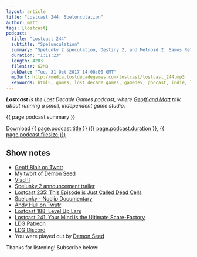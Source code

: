 ```yaml
---
layout: article
title: "Lostcast 244: Spelunculation"
author: matt
tags: [lostcast]
podcast:
  title: "Lostcast 244"
  subtitle: "Spelunculation"
  summary: "Spelunky 2 speculation, Destiny 2, and Metroid 2: Samus Returns"
  duration: "1:11:23"
  length: 4283
  filesize: 62MB
  pubDate: "Tue, 31 Oct 2017 14:08:00 GMT"
  mp3url: http://media.lostdecadegames.com/lostcast/lostcast_244.mp3
  keywords: html5, games, lost decade games, gamedev, podcast, indie, lostcast
---
```

_**Lostcast** is the Lost Decade Games podcast, where [Geoff and Matt](/about/) talk about running a small, independent game studio._

{{ page.podcast.summary }}

<a class="download-podcast" href="{{ page.podcast.mp3url }}">
	Download {{ page.podcast.title }} ({{ page.podcast.duration }}, {{ page.podcast.filesize }})
</a>

## Show notes

* [Geoff Blair on Twotr](https://twitter.com/geoffblair)
* [My twort of Demon Seed](https://twitter.com/richtaur/status/925443840730730497)
* [Vlad II](https://joshuamorse.bandcamp.com/album/vlad-ii)
* [Spelunky 2 announcement trailer](https://www.youtube.com/watch?v=EywsqbENxwE)
* [Lostcast 235: This Episode is Just Called Dead Cells](http://www.lostdecadegames.com/lostcast-235/)
* [Spelunky - Noclip Documentary](https://www.youtube.com/watch?v=jv434Xyybqc)
* [Andy Hull on Twutr](https://twitter.com/StoryFort)
* [Lostcast 188: Level Up Lars](http://www.lostdecadegames.com/lostcast-188/)
* [Lostcast 241: Your Mind is the Ultimate Scare-Factory](http://www.lostdecadegames.com/lostcast-241/)
* [LDG Patreon](https://www.patreon.com/lostdecadegames)
* [LDG Discord](https://discord.gg/jNHav65)
* You were played out by [Demon Seed](https://joshuamorse.bandcamp.com/album/single-demon-seed-castlevania-3-arrangement)

Thanks for listening! Subscribe below:
